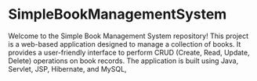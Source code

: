 # SimpleBookManagementSystem
Welcome to the Simple Book Management System repository! This project is a web-based application designed to manage a collection of books. It provides a user-friendly interface to perform CRUD (Create, Read, Update, Delete) operations on book records. The application is built using Java, Servlet, JSP, Hibernate, and MySQL,
